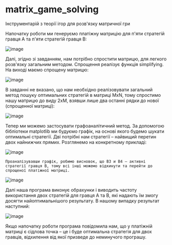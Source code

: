# matrix_game_solving
Інструментарій з теорії ігор для розв'язку матричної гри

Напочатку роботи ми генеруємо платіжну матрицію для п'яти стратегій гравця А та п'яти стратегій гравця В:

![image](https://user-images.githubusercontent.com/106236149/227284325-fd5e1ae0-bfae-4544-81f9-a860b5c1f19c.png)

Далі, згідно зі завданням, нам потрібно спростити матрицю, для легкого розв'язку загальним методом. Спрощення реалізує функція simplifying. На виході маємо спрощену матрицю:

 ![image](https://user-images.githubusercontent.com/106236149/227284361-fcd2451a-b68a-4024-b762-670f6bcfe93d.png)

В завданні не вказано, що нам необхідно реалізовувати загальний метод пошуку оптимальних стратегій в матриці MxN, тому спростимо нашу матрицю до виду 2xM, взявши лише два останні рядки до нової (спрощенної матриці):

 ![image](https://user-images.githubusercontent.com/106236149/227284411-d836ae16-4962-4ad5-9ee2-61a669217512.png)

Тепер ми можемо застосувати графоаналітичний метод. За допомогою бібліотеки matplotlib ми будуємо графік, на основі якого будемо шукати оптимальні стратегії. Дві потрібні нам стратегії – найвищий перетин двох найнижчих прямих.
Розглянемо на конкретному прикладі:

 ![image](https://user-images.githubusercontent.com/106236149/227284464-b9759975-7a92-4ba9-825c-6a65e79589c6.png)

	Проаналізувавши графік, робимо висновок, що B3 и B4 – активні стратегії гравця В, тому всі інші можемо відкинути та перейти до спрощеної платіжної матриці. 

 ![image](https://user-images.githubusercontent.com/106236149/227284505-9b6c48a7-74a1-406f-b77b-210e1dfde069.png)

Далі наша програма виконує обрахунки і виводить частоту використання двох стратегій для гравця А та В, які надають їм змогу досягти найоптимальнішого результату. В нашому випадку результат наступний:
 
![image](https://user-images.githubusercontent.com/106236149/227284610-f73aafbf-ea24-4d3e-9bbb-05468104df97.png)

Якщо напочатку роботи програма повідомила нам, що у платіжній матриці є сідлова точка – це і буде оптимальна стратегія для двох гравців, відхилення від якої призведе до неминучого програшу. 
